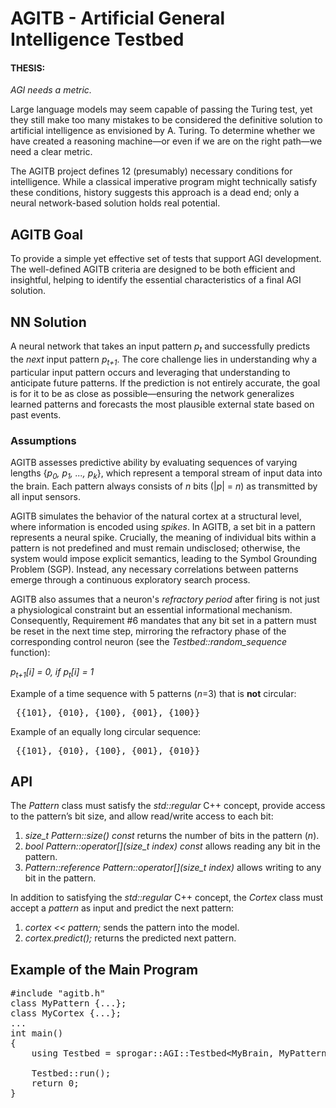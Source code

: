 # AGITB - Artificial General Intelligence Testbed  

#### THESIS:  
  _AGI needs a metric._  

Large language models may seem capable of passing the Turing test, yet they still make too many mistakes to be considered the definitive solution to artificial intelligence as envisioned by A. Turing. To determine whether we have created a reasoning machine—or even if we are on the right path—we need a clear metric.  

The AGITB project defines 12 (presumably) necessary conditions for intelligence. While a classical imperative program might technically satisfy these conditions, history suggests this approach is a dead end; only a neural network-based solution holds real potential.  

## AGITB Goal  
To provide a simple yet effective set of tests that support AGI development. The well-defined AGITB criteria are designed to be both efficient and insightful, helping to identify the essential characteristics of a final AGI solution.  

## NN Solution  
A neural network that takes an input pattern _p<sub>t</sub>_ and successfully predicts the *next* input pattern _p<sub>t+1</sub>_. The core challenge lies in understanding why a particular input pattern occurs and leveraging that understanding to anticipate future patterns. If the prediction is not entirely accurate, the goal is for it to be as close as possible—ensuring the network generalizes learned patterns and forecasts the most plausible external state based on past events.  

### Assumptions  
AGITB assesses predictive ability by evaluating sequences of varying lengths {_p<sub>0</sub>, p<sub>1</sub>, ..., p<sub>k</sub>_}, which represent a temporal stream of input data into the brain. Each pattern always consists of _n_ bits (|_p_| = _n_) as transmitted by all input sensors.

AGITB simulates the behavior of the natural cortex at a structural level, where information is encoded using _spikes_. In AGITB, a set bit in a pattern represents a neural spike. Crucially, the meaning of individual bits within a pattern is not predefined and must remain undisclosed; otherwise, the system would impose explicit semantics, leading to the Symbol Grounding Problem (SGP). Instead, any necessary correlations between patterns emerge through a continuous exploratory search process.  

AGITB also assumes that a neuron's _refractory period_ after firing is not just a physiological constraint but an essential informational mechanism. Consequently, Requirement #6 mandates that any bit set in a pattern must be reset in the next time step, mirroring the refractory phase of the corresponding control neuron (see the _Testbed::random_sequence_ function): 

_p<sub>t+1</sub>[i] = 0, if p<sub>t</sub>[i] = 1_  

Example of a time sequence with 5 patterns (_n_=3) that is **not** circular:  
<pre> {{101}, {010}, {100}, {001}, {100}} </pre>  
Example of an equally long circular sequence:  
<pre> {{101}, {010}, {100}, {001}, {010}} </pre>  

## API  
The _Pattern_ class must satisfy the _std::regular<Pattern>_ C++ concept, provide access to the pattern’s bit size, and allow read/write access to each bit:  
1. _size_t Pattern::size() const_ returns the number of bits in the pattern (_n_).  
2. _bool Pattern::operator[](size_t index) const_ allows reading any bit in the pattern.  
3. _Pattern::reference Pattern::operator[](size_t index)_ allows writing to any bit in the pattern.  

In addition to satisfying the _std::regular<Cortex>_ C++ concept, the _Cortex_ class must accept a _pattern_ as input and predict the next pattern:  
1. _cortex << pattern;_ sends the pattern into the model.  
2. _cortex.predict();_ returns the predicted next pattern.  

## Example of the Main Program  

<pre>
#include "agitb.h"
class MyPattern {...};
class MyCortex {...};
...
int main()
{
	using Testbed = sprogar::AGI::Testbed&lt;MyBrain, MyPattern, 500/*SimulatedInfinity*/&gt;;
	
	Testbed::run();
	return 0;
}
</pre>
